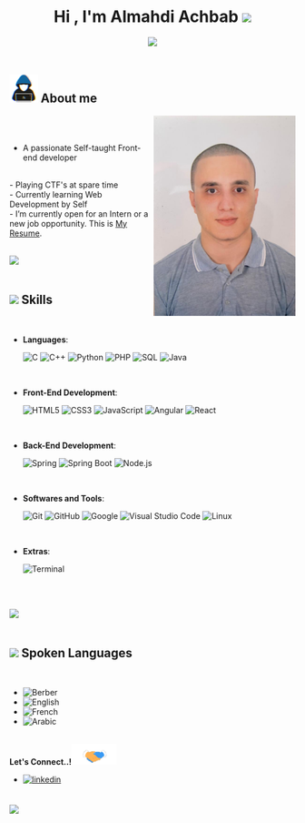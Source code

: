 <h1 align="center"><b>Hi , I'm Almahdi Achbab </b><img src="https://media.giphy.com/media/hvRJCLFzcasrR4ia7z/giphy.gif" width="35"></h1>

<div align="center">
    <img style="margin-left:40" src="https://readme-typing-svg.herokuapp.com?font=Time+New+Roman&color=cyan&size=19&center=true&vCenter=true&width=400&lines=Hi..&hearts;++;Full+Stack+Developer;Software+Engineer;Love+to+learn+new+stuffs..<3" />
</div>


<br>

	
## <picture><img src = "https://github.com/0xAbdulKhalid/0xAbdulKhalid/raw/main/assets/mdImages/about_me.gif" width = 50px></picture> **About me**

<picture><img align="right" src="myimage.jpg" width = 250px></picture>
<br>
<br>
- A passionate Self-taught Front-end developer
<br>
- Playing CTF's at spare time
<br>
- Currently learning Web Development by Self
<!-- <br>
- Personal website [link](https://www.0xabdulkhalid.ml)](https://drive.google.com/file/d/1QANiqZKgPCCQhJPJUCD4OVCIkkq6R729/view?usp=sharing) -->
<br>
- I’m currently open for an Intern or a new job opportunity. This is <a href="https://drive.google.com/file/d/1QANiqZKgPCCQhJPJUCD4OVCIkkq6R729/view?usp=sharing)">My Resume</a>.

<br>
<br>

<img src="https://user-images.githubusercontent.com/73097560/115834477-dbab4500-a447-11eb-908a-139a6edaec5c.gif"><br><br>

## <img src="https://media2.giphy.com/media/QssGEmpkyEOhBCb7e1/giphy.gif?cid=ecf05e47a0n3gi1bfqntqmob8g9aid1oyj2wr3ds3mg700bl&rid=giphy.gif" width ="25"><b> Skills</b>
<br>

<p align="center">

- **Languages**:
    
    ![C](https://img.shields.io/badge/C%20-%232370ED.svg?style=for-the-badge&logo=c&logoColor=white)
    ![C++](https://img.shields.io/badge/C++%20-%2300599C.svg?style=for-the-badge&logo=c%2B%2B&logoColor=white)
    ![Python](https://img.shields.io/badge/Python%20-%2314354C.svg?style=for-the-badge&logo=python&logoColor=white)
    ![PHP](https://img.shields.io/badge/PHP-%777BB4?style=for-the-badge&logo=php&logoColor=white)
    ![SQL](https://img.shields.io/badge/SQL-%23E44D26?style=for-the-badge&logo=sql&logoColor=white)
    ![Java](https://img.shields.io/badge/Java-%23ED8B00?style=for-the-badge&logo=java&logoColor=white)


<br>   
    
- **Front-End Development**:

   ![HTML5](https://img.shields.io/badge/HTML5%20-%23E34F26.svg?style=for-the-badge&logo=html5&logoColor=white)
   ![CSS3](https://img.shields.io/badge/CSS%20-%231572B6.svg?style=for-the-badge&logo=css3&logoColor=white)
   ![JavaScript](https://img.shields.io/badge/JavaScript%20-%23F7DF1E.svg?style=for-the-badge&logo=javascript&logoColor=black)
   ![Angular](https://img.shields.io/badge/Angular-%23DD0031?style=for-the-badge&logo=angular&logoColor=white)
   ![React](https://img.shields.io/badge/React-%2320232a?style=for-the-badge&logo=react&logoColor=61DAFB)

<br>

- **Back-End Development**:

    ![Spring](https://img.shields.io/badge/Spring-%236DB33F?style=for-the-badge&logo=spring&logoColor=white)
    ![Spring Boot](https://img.shields.io/badge/Spring%20Boot-%236DB33F?style=for-the-badge&logo=spring-boot&logoColor=white)
    ![Node.js](https://img.shields.io/badge/Node.js-%23339933?style=for-the-badge&logo=node.js&logoColor=white)

    
<br>

- **Softwares and Tools**:

    ![Git](https://img.shields.io/badge/git-%23F05033.svg?style=for-the-badge&logo=git&logoColor=white)
    ![GitHub](https://img.shields.io/badge/github-%23121011.svg?style=for-the-badge&logo=github&logoColor=white)
    ![Google](https://img.shields.io/badge/google-%234285F4.svg?style=for-the-badge&logo=google&logoColor=white)
    ![Visual Studio Code](https://img.shields.io/badge/Visual%20Studio%20Code-0078d7.svg?style=for-the-badge&logo=visual-studio-code&logoColor=white)
    ![Linux](https://img.shields.io/badge/Linux-FCC624?style=for-the-badge&logo=linux&logoColor=black) 

<br>

- **Extras**:

    ![Terminal](https://img.shields.io/badge/Terminal-%23054020?style=for-the-badge&logo=gnu-bash&logoColor=white)


</p>

<br>
<br>

<img src="https://user-images.githubusercontent.com/73097560/115834477-dbab4500-a447-11eb-908a-139a6edaec5c.gif"><br><br>

## <img src="https://media.giphy.com/media/QssGEmpkyEOhBCb7e1/giphy.gif" width ="25"> **Spoken Languages**
<br>

- ![Berber](https://img.shields.io/badge/Berber-green?style=for-the-badge)
- ![English](https://img.shields.io/badge/English-blue?style=for-the-badge)
- ![French](https://img.shields.io/badge/French-red?style=for-the-badge)
- ![Arabic](https://img.shields.io/badge/Arabic-black?style=for-the-badge)



<br>
<b> Let's Connect..!</b><img src="https://github.com/0xAbdulKhalid/0xAbdulKhalid/raw/main/assets/mdImages/handshake.gif" width ="80">
<br>
<div align='left'>

<ul>

<li>
<a href="https://www.linkedin.com/in/mahdi-achbab-8596b3295/" target="_blank">
<img src="https://img.shields.io/badge/linkedin:Almahdi Achbab-%2300acee.svg?color=405DE6&style=for-the-badge&logo=linkedin&logoColor=white" alt=linkedin style="margin-bottom: 5px;"/>
</a>
</li>
</ul>
</div>

<br>
<img src="https://user-images.githubusercontent.com/73097560/115834477-dbab4500-a447-11eb-908a-139a6edaec5c.gif">
<br>
